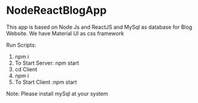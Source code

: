 # NodeReactBlogApp
This app is based on Node Js and ReactJS and MySql as database for Blog Website. We have Material UI as css framework

Run Scripts:

1. npm i
2. To Start Server: npm start
3. cd Client 
4. npm i 
5. To Start Client :npm start

Note: Please install mySql at your system


